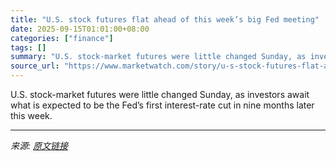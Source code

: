 ```yaml
---
title: "U.S. stock futures flat ahead of this week’s big Fed meeting"
date: 2025-09-15T01:01:00+08:00
categories: ["finance"]
tags: []
summary: "U.S. stock-market futures were little changed Sunday, as investors await what is expected to be the Fed’s first interest-rate cut in nine months later this week."
source_url: "https://www.marketwatch.com/story/u-s-stock-futures-flat-ahead-of-this-weeks-big-fed-meeting-85e83580?mod=mw_rss_topstories"
---
```


U.S. stock-market futures were little changed Sunday, as investors await what is expected to be the Fed’s first interest-rate cut in nine months later this week.

---

*来源: [原文链接](https://www.marketwatch.com/story/u-s-stock-futures-flat-ahead-of-this-weeks-big-fed-meeting-85e83580?mod=mw_rss_topstories)*
